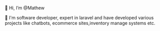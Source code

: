  👋 Hi, I’m @Mathew

 🌱 I'm software developer, 
expert in laravel and have developed various projects like chatbots,
ecommerce sites,inventory manage systems etc.



<!---
I'm software developer, 
expert in laravel and have developed various projects like chatbots,
ecommerce sites,inventory manage systems etc.


--->
